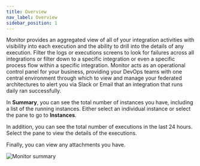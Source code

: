 ```yaml
---
title: Overview
nav_label: Overview
sidebar_position: 1
---
```


Monitor provides an aggregated view of all of your integration activities with visibility into each execution and the ability to drill into the details of any execution. Filter the logs or executions screens to look for failures across all integrations or filter down to a specific integration or even a specific process flow within a specific integration. Monitor acts as an operational control panel for your business, providing your DevOps teams with one central environment through which to view and manage your federated architectures to alert you via Slack or Email that an integration that runs daily ran successfully.

In **Summary**, you can see the total number of instances you have, including a list of the running instances. Either select an individual instance or select the pane to go to **Instances**.

 In addition, you can see the total number of executions in the last 24 hours. Select the pane to view the details of the executions.

Finally, you can view any attachments you have. 

![Monitor summary](/assets/monitor_summary.png)
